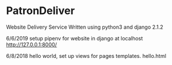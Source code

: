 # PatronDeliver
Website Delivery Service 
Written using python3 and django 2.1.2

6/6/2019 
setup pipenv for website in django at localhost http://127.0.0.1:8000/

6/8/2018
hello world, set up views for pages
templates. hello.html
